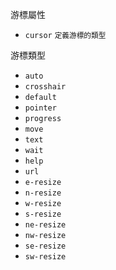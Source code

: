 游標屬性
- `cursor` <small>定義游標的類型</small>

游標類型
- `auto`
- `crosshair`
- `default`
- `pointer`
- `progress`
- `move`
- `text`
- `wait`
- `help`
- `url`
- `e-resize`
- `n-resize`
- `w-resize`
- `s-resize`
- `ne-resize`
- `nw-resize`
- `se-resize`
- `sw-resize`